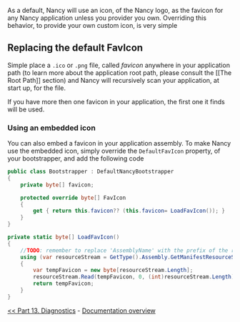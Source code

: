 As a default, Nancy will use an icon, of the Nancy logo, as the favicon for any Nancy application unless you provider you own. Overriding this behavior, to provide your own custom icon, is very simple

## Replacing the default FavIcon
Simple place a `.ico` or `.png` file, called _favicon_ anywhere in your application path (to learn more about the application root path, please consult the [[The Root Path]] section) and Nancy will recursively scan your application, at start up, for the file.

If you have more then one favicon in your application, the first one it finds will be used.

### Using an embedded icon
You can also embed a favicon in your application assembly. To make Nancy use the embedded icon, simply override the `DefaultFavIcon` property, of your bootstrapper, and add the following code 

```c#
public class Bootstrapper : DefaultNancyBootstrapper
{
    private byte[] favicon;

    protected override byte[] FavIcon
    {
        get { return this.favicon?? (this.favicon= LoadFavIcon()); }
    }
}

private static byte[] LoadFavIcon()
{
    //TODO: remember to replace 'AssemblyName' with the prefix of the resource
    using (var resourceStream = GetType().Assembly.GetManifestResourceStream("AssemblyName.favicon.ico"))
    {
        var tempFavicon = new byte[resourceStream.Length];
        resourceStream.Read(tempFavicon, 0, (int)resourceStream.Length);
        return tempFavicon;
    }
}
```

[<< Part 13. Diagnostics](Diagnostics) - [Documentation overview](Documentation)